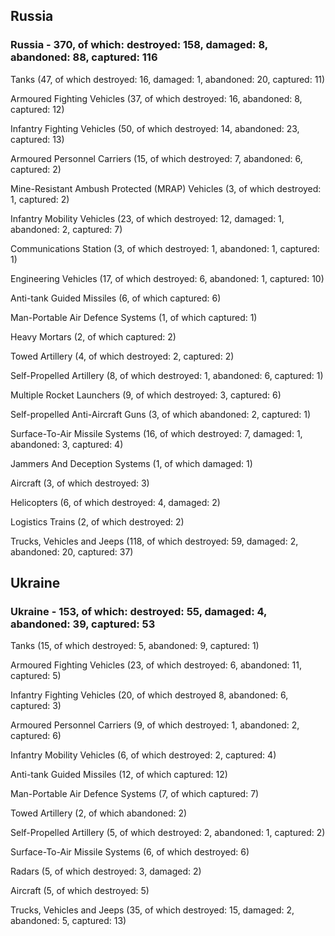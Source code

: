 
 
 ## Russia
 
 ### Russia - 370, of which: destroyed: 158, damaged: 8, abandoned: 88, captured: 116

 

 

 Tanks (47, of which destroyed: 16, damaged: 1, abandoned: 20, captured: 11)

 Armoured Fighting Vehicles (37, of which destroyed: 16, abandoned: 8, captured: 12)

 Infantry Fighting Vehicles (50, of which destroyed: 14, abandoned: 23, captured: 13)

 Armoured Personnel Carriers (15, of which destroyed: 7, abandoned: 6, captured: 2)

 Mine-Resistant Ambush Protected (MRAP) Vehicles (3, of which destroyed: 1, captured: 2)

 Infantry Mobility Vehicles (23, of which destroyed: 12, damaged: 1, abandoned: 2, captured: 7)

 Communications Station (3, of which destroyed: 1, abandoned: 1, captured: 1)

 Engineering Vehicles (17, of which destroyed: 6, abandoned: 1, captured: 10)

 Anti-tank Guided Missiles (6, of which captured: 6)

 Man-Portable Air Defence Systems (1, of which captured: 1)

 Heavy Mortars (2, of which captured: 2)

 Towed Artillery (4, of which destroyed: 2, captured: 2)

 Self-Propelled Artillery (8, of which destroyed: 1, abandoned: 6, captured: 1)

 Multiple Rocket Launchers (9, of which destroyed: 3, captured: 6)

 Self-propelled Anti-Aircraft Guns (3, of which abandoned: 2, captured: 1)

 Surface-To-Air Missile Systems (16, of which destroyed: 7, damaged: 1, abandoned: 3, captured: 4)

 Jammers And Deception Systems (1, of which damaged: 1)

 Aircraft (3, of which destroyed: 3)

 Helicopters (6, of which destroyed: 4, damaged: 2)

 Logistics Trains (2, of which destroyed: 2)

 Trucks, Vehicles and Jeeps (118, of which destroyed: 59, damaged: 2, abandoned: 20, captured: 37)

 
 
 ## Ukraine
 
 ### Ukraine - 153, of which: destroyed: 55, damaged: 4, abandoned: 39, captured: 53

 

 

 Tanks (15, of which destroyed: 5, abandoned: 9, captured: 1)

 Armoured Fighting Vehicles (23, of which destroyed: 6, abandoned: 11, captured: 5)

 Infantry Fighting Vehicles (20, of which destroyed 8, abandoned: 6, captured: 3)

 Armoured Personnel Carriers (9, of which destroyed: 1, abandoned: 2, captured: 6)

 Infantry Mobility Vehicles (6, of which destroyed: 2, captured: 4)

 Anti-tank Guided Missiles (12, of which captured: 12)

 Man-Portable Air Defence Systems (7, of which captured: 7)

 Towed Artillery (2, of which abandoned: 2)

 Self-Propelled Artillery (5, of which destroyed: 2, abandoned: 1, captured: 2)

 Surface-To-Air Missile Systems (6, of which destroyed: 6)

 

 

 Radars (5, of which destroyed: 3, damaged: 2)

 Aircraft (5, of which destroyed: 5)

 Trucks, Vehicles and Jeeps (35, of which destroyed: 15, damaged: 2, abandoned: 5, captured: 13)

